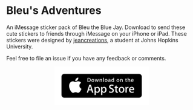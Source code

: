 # Bleu's Adventures 
An iMessage sticker pack of Bleu the Blue Jay. Download to send these cute stickers to friends through iMessage on your iPhone or iPad. These stickers were designed by [jeancreations](https://instagram.com/jeancreations/), a student at Johns Hopkins University.

Feel free to file an issue if you have any feedback or comments.

<p align="center"><a href="https://itunes.apple.com/"><img src="app-store.png" width="250" /></a></p>